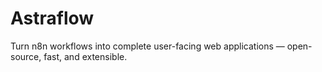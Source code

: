 # Astraflow
Turn n8n workflows into complete user-facing web applications — open-source, fast, and extensible.
